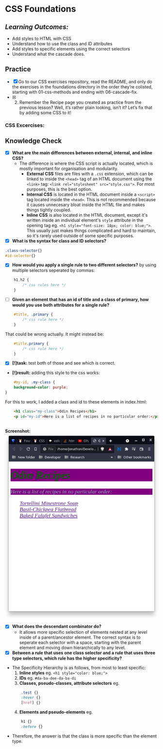 # CSS Foundations
## ***Learning Outcomes:***
- Add styles to HTML with CSS
- Understand how to use the class and ID attributes
- Add styles to specific elements using the correct selectors
- Understand what the cascade does.
## **Practice**
- [x] Go to our CSS exercises repository, read the README, and only do the exercises in the foundations directory in the order they’re colisted, starting with 01-css-methods and ending with 06-cascade-fix.
- [x] 2. Remember the Recipe page you created as practice from the previous lesson? Well, it’s rather plain looking, isn’t it? Let’s fix that by adding some CSS to it!

### CSS Excercises:

## **Knowledge Check**
- [x] **What are the main differences between external, internal, and inline CSS?**
    - The difference is where the CSS script is actually located, which is mostly important for organisation and modularity.
        - **External CSS** files are files with a `.css` extension, which can be linked to inside the `<head>` tag of an HTML document using the `<link>` tag: `<link rel="stylesheet" src="style.css">`. For most purposes, this is the best option.
        -  **Internal CSS** is located in the HTML document inside a `<script>` tag located inside the `<head>`. This is not recommended because it causes unnecesary bloat inside the HTML file and makes things tightly coupled.
        - **Inline CSS** is also located in the HTML document, except it's written inside an individual element's `style` attribute in the opening tag eg. `<h1 style="font-size: 18px; color: blue;">`. This usually just makes things complicated and hard to maintain, so it's rarely used outside of some specific purposes.
- [x] **What is the syntax for class and ID selectors?**
```css
.class-selector{}
#id-selector{}
```
- [x] **How would you apply a single rule to two different selectors?**
by using multiple selectors seperated by commas:
```css
    h1,h2 {
        /* css rules here */
    } 
```
- [ ] **Given an element that has an id of title and a class of primary, how would you use both attributes for a single rule?**
```css
    #title, .primary {
        /* css rule here */
    }
```
That could be wrong actually. It might instead be:
```css
    #title.primary {
        /* css rule here */
    }
```
- [x] **[!]task:** test both of those and see which is correct.
- **[!]result:** adding this style to the css works:
```css
    #my-id, .my-class {
    background-color: purple;
}
```
For this to work, I added a class and id to these elements in index.html: 
```html
    <h1 class="my-class">Odin Recipes</h1>
    <p id="my-id">Here is a list of recipes in no particular order:</p>
    
```
**Screenshot:**
![Screenshot](./[5.1]screenshot-1.png)
- [x] **What does the descendant combinator do?**
    - It allows more specific selection of elements nested at any level inside of a parent/ancestor element. The correct syntax is to seperate each selector with a space, starting with the parent element and moving down hierarchically to any level. 
- [x] **Between a rule that uses one class selector and a rule that uses three type selectors, which rule has the higher specificity?** 
- The Specificity Hierarchy is as follows, from most to least specific:
    1. **Inline styles** eg. `<h1 style="color: blue;">`
    2. **IDs** eg. `#da-ba-dee-da-ba-di`
    3. **Classes, pseudo-classes, attribute selectors** eg. 
    ```css
        .test {}
        :hover {}
        [href] {}
    ```
    4. **Elements and pseudo-elements** eg.
    ```css
        h1 {}
        :before {}
    ```
- Therefore, the answer is that the class is more specific than the element type.